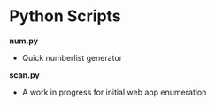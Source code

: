 # Python Scripts

**num.py**  
- Quick numberlist generator

**scan.py**
- A work in progress for initial web app enumeration
